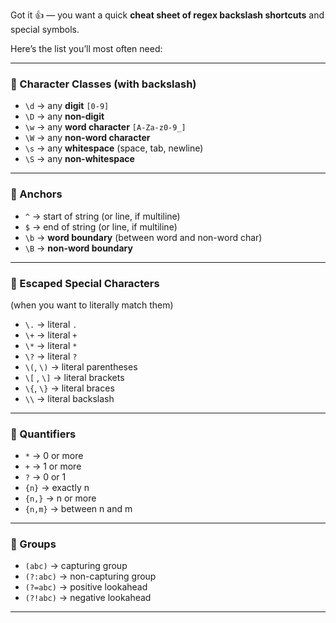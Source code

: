 Got it 👍 — you want a quick **cheat sheet of regex backslash shortcuts** and special symbols.

Here’s the list you’ll most often need:

---

### 🔹 Character Classes (with backslash)

* `\d` → any **digit** `[0-9]`
* `\D` → any **non-digit**
* `\w` → any **word character** `[A-Za-z0-9_]`
* `\W` → any **non-word character**
* `\s` → any **whitespace** (space, tab, newline)
* `\S` → any **non-whitespace**

---

### 🔹 Anchors

* `^` → start of string (or line, if multiline)
* `$` → end of string (or line, if multiline)
* `\b` → **word boundary** (between word and non-word char)
* `\B` → **non-word boundary**

---

### 🔹 Escaped Special Characters

(when you want to literally match them)

* `\.` → literal `.`
* `\+` → literal `+`
* `\*` → literal `*`
* `\?` → literal `?`
* `\(`, `\)` → literal parentheses
* `\[` , `\]` → literal brackets
* `\{`, `\}` → literal braces
* `\\` → literal backslash

---

### 🔹 Quantifiers

* `*` → 0 or more
* `+` → 1 or more
* `?` → 0 or 1
* `{n}` → exactly n
* `{n,}` → n or more
* `{n,m}` → between n and m

---

### 🔹 Groups

* `(abc)` → capturing group
* `(?:abc)` → non-capturing group
* `(?=abc)` → positive lookahead
* `(?!abc)` → negative lookahead

---
